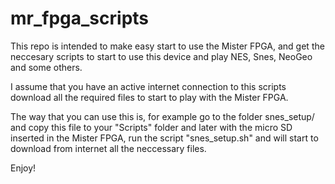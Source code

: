 # mr_fpga_scripts

This repo is intended to make easy start to use the Mister FPGA, and get the neccesary scripts to start to use this device and play NES, Snes, NeoGeo and some others.

I assume that you have an active internet connection to this scripts download all the required files to start to play with the Mister FPGA.

The way that you can use this is, for example go to the folder snes_setup/ and copy this file to your "Scripts" folder and later with the micro SD inserted in the Mister FPGA, run the script "snes_setup.sh" and will start to download from internet all the neccessary files.

Enjoy!